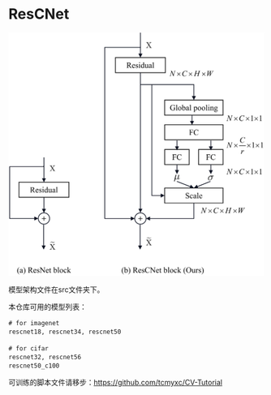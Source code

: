 # ResCNet

![fig_ResCNet_00](images/fig_ResCNet_00.png)





模型架构文件在src文件夹下。



本仓库可用的模型列表：

```tex
# for imagenet
rescnet18, rescnet34, rescnet50 

# for cifar
rescnet32, rescnet56
rescnet50_c100
```



可训练的脚本文件请移步：https://github.com/tcmyxc/CV-Tutorial